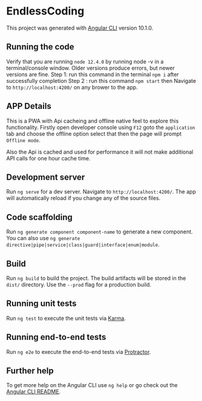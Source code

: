 # EndlessCoding

This project was generated with [Angular CLI](https://github.com/angular/angular-cli) version 10.1.0.


## Running the code
Verify that you are running `node 12.4.0` by running node -v in a terminal/console window. Older versions produce errors, but newer versions are fine.
Step 1: run this command in the terminal `npm i` after successfully completion
Step 2 : run this command `npm start` then Navigate to `http://localhost:4200/` on any brower to the app.



## APP Details

This is a PWA with Api cacheing and offline native feel to explore this functionality. Firstly open developer console using `F12` goto the `application` tab and choose the offline option select that then the page will prompt `Offline mode`.

Also the Api is cached and used for performance it will not make additional API calls for one hour cache time.




## Development server

Run `ng serve` for a dev server. Navigate to `http://localhost:4200/`. The app will automatically reload if you change any of the source files.

## Code scaffolding

Run `ng generate component component-name` to generate a new component. You can also use `ng generate directive|pipe|service|class|guard|interface|enum|module`.

## Build

Run `ng build` to build the project. The build artifacts will be stored in the `dist/` directory. Use the `--prod` flag for a production build.

## Running unit tests

Run `ng test` to execute the unit tests via [Karma](https://karma-runner.github.io).

## Running end-to-end tests

Run `ng e2e` to execute the end-to-end tests via [Protractor](http://www.protractortest.org/).

## Further help

To get more help on the Angular CLI use `ng help` or go check out the [Angular CLI README](https://github.com/angular/angular-cli/blob/master/README.md).

